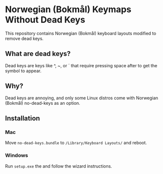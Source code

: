 # Norwegian (Bokmål) Keymaps Without Dead Keys
This repository contains Norwegian (Bokmål) keyboard layouts modified to remove dead keys.

## What are dead keys?
Dead keys are keys like ^, ~, or ´ that require pressing space after to get the symbol to appear.

## Why?
Dead keys are annoying, and only some Linux distros come with Norwegian (Bokmål) no-dead-keys as an option.

## Installation

### Mac
  Move `no-dead-keys.bundle` to `/Library/Keyboard Layouts/` and reboot.

### Windows
  Run `setup.exe` the and follow the wizard instructions.

